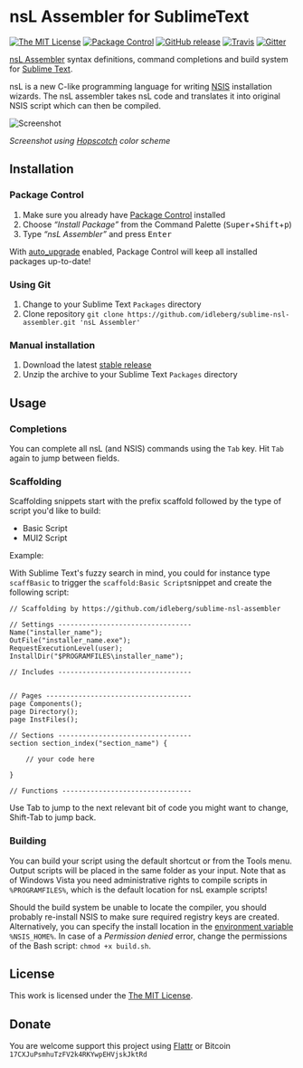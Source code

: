 # nsL Assembler for SublimeText

[![The MIT License](https://img.shields.io/badge/license-MIT-orange.svg?style=flat-square)](http://opensource.org/licenses/MIT)
[![Package Control](https://packagecontrol.herokuapp.com/downloads/nsL%20Assembler.svg?style=flat-square)](https://packagecontrol.io/packages/NSIS%20Plug-in%20Completions)
[![GitHub release](https://img.shields.io/github/release/idleberg/sublime-nsl-assembler.svg?style=flat-square)](https://github.com/idleberg/sublime-nsl-assembler/releases)
[![Travis](https://img.shields.io/travis/idleberg/sublime-nsl-assembler.svg?style=flat-square)](https://travis-ci.org/idleberg/sublime-nsl-assembler)
[![Gitter](https://img.shields.io/badge/chat-Gitter-ed1965.svg?style=flat-square)](https://gitter.im/NSIS-Dev/SublimeText)

[nsL Assembler](http://sourceforge.net/projects/nslassembler/) syntax definitions, command completions and build system for [Sublime Text](http://www.sublimetext.com/).

nsL is a new C-like programming language for writing [NSIS](http://nsis.sourceforge.net) installation wizards. The nsL assembler takes nsL code and translates it into original NSIS script which can then be compiled.

![Screenshot](https://raw.github.com/idleberg/sublime-nsl-assembler/master/screenshot.png)

*Screenshot using [Hopscotch](https://github.com/idleberg/Hopscotch) color scheme*

## Installation

### Package Control

1. Make sure you already have [Package Control](https://packagecontrol.io/) installed
2. Choose *“Install Package”* from the Command Palette (<kbd>Super</kbd>+<kbd>Shift</kbd>+<kbd>p</kbd>)
3. Type *“nsL Assembler”* and press <kbd>Enter</kbd>

With [auto_upgrade](http://wbond.net/sublime_packages/package_control/settings/) enabled, Package Control will keep all installed packages up-to-date!

### Using Git

1. Change to your Sublime Text `Packages` directory
2. Clone repository `git clone https://github.com/idleberg/sublime-nsl-assembler.git 'nsL Assembler'`

### Manual installation

1. Download the latest [stable release](https://github.com/idleberg/sublime-nsl-assembler/releases)
2. Unzip the archive to your Sublime Text `Packages` directory

## Usage

### Completions

You can complete all nsL (and NSIS) commands using the `Tab` key. Hit `Tab` again to jump between fields.

### Scaffolding

Scaffolding snippets start with the prefix scaffold followed by the type of script you'd like to build:

* Basic Script
* MUI2 Script

Example:

With Sublime Text's fuzzy search in mind, you could for instance type `scaffBasic` to trigger the `scaffold:Basic Script`snippet and create the following script:

```nsis
// Scaffolding by https://github.com/idleberg/sublime-nsl-assembler

// Settings ---------------------------------
Name("installer_name");
OutFile("installer_name.exe");
RequestExecutionLevel(user);
InstallDir("$PROGRAMFILES\installer_name");

// Includes ---------------------------------


// Pages ------------------------------------
page Components();
page Directory();
page InstFiles();

// Sections ---------------------------------
section section_index("section_name") {

	// your code here

}

// Functions --------------------------------
```

Use Tab to jump to the next relevant bit of code you might want to change, Shift-Tab to jump back.

### Building

You can build your script using the default shortcut or from the Tools menu. Output scripts will be placed in the same folder as your input. Note that as of Windows Vista you need administrative rights to compile scripts in `%PROGRAMFILES%`, which is the default location for nsL example scripts!

Should the build system be unable to locate the compiler, you should probably re-install NSIS to make sure required registry keys are created. Alternatively, you can specify the install location in the [environment variable](http://superuser.com/a/284351/195953) `%NSIS_HOME%`. In case of a *Permission denied* error, change the permissions of the Bash script: `chmod +x build.sh`.

## License

This work is licensed under the [The MIT License](LICENSE).

## Donate

You are welcome support this project using [Flattr](https://flattr.com/submit/auto?user_id=idleberg&url=https://github.com/idleberg/sublime-nsl-assembler) or Bitcoin `17CXJuPsmhuTzFV2k4RKYwpEHVjskJktRd`